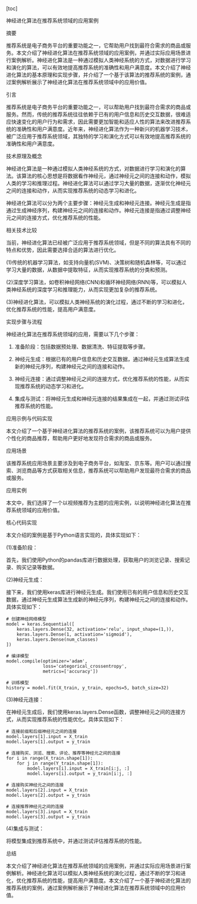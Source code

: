 
[toc]                    
                
                
神经进化算法在推荐系统领域的应用案例

摘要

推荐系统是电子商务平台的重要功能之一，它帮助用户找到最符合需求的商品或服务。本文介绍了神经进化算法在推荐系统领域的应用案例，并通过实际应用场景进行案例解析。神经进化算法是一种通过模拟人类神经系统的方式，对数据进行学习和演化的算法，可以有效地提高推荐系统的准确性和用户满意度。本文介绍了神经进化算法的基本原理和实现步骤，并介绍了一个基于该算法的推荐系统的案例，通过案例解析展示了神经进化算法在推荐系统领域中的应用价值。

引言

推荐系统是电子商务平台的重要功能之一，可以帮助用户找到最符合需求的商品或服务。然而，传统的推荐系统往往依赖于已有的用户信息和历史交互数据，很难适应快速变化的用户行为和需求，因此需要更加智能和适应人性的算法来改进推荐系统的准确性和用户满意度。近年来，神经进化算法作为一种新兴的机器学习技术，被广泛应用于推荐系统领域，其独特的学习和演化方式可以有效地提高推荐系统的准确性和用户满意度。

技术原理及概念

神经进化算法是一种通过模拟人类神经系统的方式，对数据进行学习和演化的算法。该算法的核心思想是将数据看作神经元，通过神经元之间的连接和动作，模拟人类的学习和推理过程。神经进化算法可以通过学习大量的数据，逐渐优化神经元之间的连接和动作，从而实现推荐系统的动态学习和进化。

神经进化算法可以分为两个主要步骤：神经元生成和神经元连接。神经元生成是指通过生成神经序列，构建神经元之间的连接和动作。神经元连接是指通过调整神经元之间的连接方式，优化推荐系统的性能。

相关技术比较

当前，神经进化算法已经被广泛应用于推荐系统领域，但是不同的算法具有不同的特点和优势，因此需要选择合适的算法进行优化。

(1)传统的机器学习算法，如支持向量机(SVM)、决策树和随机森林等，可以通过学习大量的数据，从数据中提取特征，从而实现推荐系统的分类和预测。

(2)深度学习算法，如卷积神经网络(CNN)和循环神经网络(RNN)等，可以模拟人类神经系统的深度学习和推理能力，从而实现更加复杂的推荐系统。

(3)神经进化算法，可以模拟人类神经系统的演化过程，通过不断的学习和进化，优化推荐系统的性能，提高用户满意度。

实现步骤与流程

神经进化算法在推荐系统领域的应用，需要以下几个步骤：

1. 准备阶段：包括数据预处理、数据清洗、特征提取等步骤。

2. 神经元生成：根据已有的用户信息和历史交互数据，通过神经元生成算法生成新的神经元序列，构建神经元之间的连接和动作。

3. 神经元连接：通过调整神经元之间的连接方式，优化推荐系统的性能，从而实现推荐系统的动态学习和进化。

4. 集成与测试：将神经元生成和神经元连接的结果集成在一起，并通过测试评估推荐系统的性能。

应用示例与代码实现

本文介绍了一个基于神经进化算法的推荐系统的案例，该推荐系统可以为用户提供个性化的商品推荐，帮助用户更好地发现符合需求的商品或服务。

应用场景

该推荐系统应用场景主要涉及到电子商务平台，如淘宝、京东等。用户可以通过搜索、浏览商品等方式获取相关信息，推荐系统可以帮助用户发现最符合需求的商品或服务。

应用实例

本文中，我们选择了一个以视频推荐为主题的应用实例，以说明神经进化算法在推荐系统领域的应用价值。

核心代码实现

本文介绍的案例是基于Python语言实现的，具体实现如下：

(1)准备阶段：

首先，我们使用Python的pandas库进行数据处理，获取用户的浏览记录、搜索记录、购买记录等数据。

(2)神经元生成：

接下来，我们使用keras库进行神经元生成。我们使用已有的用户信息和历史交互数据，通过神经元生成算法生成新的神经元序列，构建神经元之间的连接和动作。具体实现如下：

```
# 创建神经网络模型
model = keras.Sequential([
    keras.layers.Dense(32, activation='relu', input_shape=(1,)),
    keras.layers.Dense(1, activation='sigmoid'),
    keras.layers.Dense(num_classes)
])

# 编译模型
model.compile(optimizer='adam',
              loss='categorical_crossentropy',
              metrics=['accuracy'])

# 训练模型
history = model.fit(X_train, y_train, epochs=5, batch_size=32)
```

(3)神经元连接：

在神经元生成后，我们使用keras.layers.Dense函数，调整神经元之间的连接方式，从而实现推荐系统的性能优化。具体实现如下：

```
# 连接前缀和后缀神经元之间的连接
model.layers[1].input = X_train
model.layers[1].output = y_train

# 连接购买、浏览、搜索、评论、推荐等神经元之间的连接
for i in range(X_train.shape[1]):
    for j in range(Y_train.shape[1]):
        model.layers[i].input = X_train[i:j, :]
        model.layers[i].output = y_train[i:j, :]

# 连接购买神经元之间的连接
model.layers[2].input = X_train
model.layers[2].output = y_train

# 连接推荐神经元之间的连接
model.layers[3].input = X_train
model.layers[3].output = y_train
```

(4)集成与测试：

将模型集成到推荐系统中，并通过测试评估推荐系统的性能。

总结

本文介绍了神经进化算法在推荐系统领域的应用案例，并通过实际应用场景进行案例解析。神经进化算法可以模拟人类神经系统的演化过程，通过不断的学习和进化，优化推荐系统的性能，提高用户满意度。本文介绍了一个基于神经进化算法的推荐系统的案例，通过案例解析展示了神经进化算法在推荐系统领域中的应用价值。

